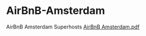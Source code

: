 # AirBnB-Amsterdam
AirBnB Amsterdam Superhosts
[AirBnB Amsterdam.pdf](https://github.com/OritOphir/AirBnB-Amsterdam/files/9061895/AirBnB.Amsterdam.pdf)
